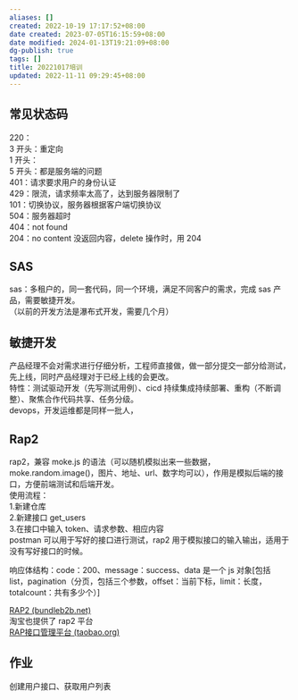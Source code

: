 ```yaml
---
aliases: []
created: 2022-10-19 17:17:52+08:00
date created: 2023-07-05T16:15:59+08:00
date modified: 2024-01-13T19:21:09+08:00
dg-publish: true
tags: []
title: 20221017培训
updated: 2022-11-11 09:29:45+08:00
---
```


## 常见状态码
220：  
3 开头：重定向  
1 开头：  
5 开头：都是服务端的问题  
401：请求要求用户的身份认证  
429：限流，请求频率太高了，达到服务器限制了  
101：切换协议，服务器根据客户端切换协议  
504：服务器超时  
404：not found  
204：no content 没返回内容，delete 操作时，用 204
## 
## SAS
sas：多租户的，同一套代码，同一个环境，满足不同客户的需求，完成 sas 产品，需要敏捷开发。  
（以前的开发方法是瀑布式开发，需要几个月）

## 敏捷开发
产品经理不会对需求进行仔细分析，工程师直接做，做一部分提交一部分给测试，先上线，同时产品经理对于已经上线的会更改。  
特性：测试驱动开发（先写测试用例）、cicd 持续集成持续部署、重构（不断调整）、聚焦合作代码共享、任务分级。  
devops，开发运维都是同样一批人，

## Rap2
rap2，兼容 moke.js 的语法（可以随机模拟出来一些数据，moke.random.image()，图片、地址、url、数字均可以），作用是模拟后端的接口，方便前端测试和后端开发。  
使用流程：  
1.新建仓库  
2.新建接口 get_users  
3.在接口中输入 token、请求参数、相应内容  
postman 可以用于写好的接口进行测试，rap2 用于模拟接口的输入输出，适用于没有写好接口的时候。

响应体结构：code：200、message：success、data 是一个 js 对象\[包括 list，pagination（分页，包括三个参数，offset：当前下标，limit：长度，totalcount：共有多少个）\]

[RAP2 (bundleb2b.net)](https://rap2-api.bundleb2b.net/account/register)  
淘宝也提供了 rap2 平台  
[RAP接口管理平台 (taobao.org)](http://rap2.taobao.org/)

## 作业
创建用户接口、获取用户列表